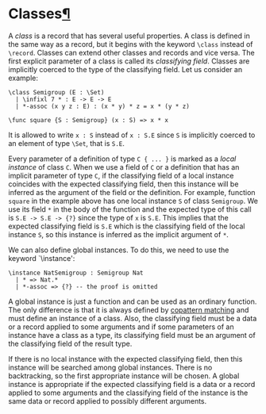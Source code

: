 <h1 id="classes">Classes<a class="headerlink" href="#classes" title="Permanent link">&para;</a></h1>

A _class_ is a record that has several useful properties.
A class is defined in the same way as a record, but it begins with the keyword `\class` instead of `\record`.
Classes can extend other classes and records and vice versa.
The first explicit parameter of a class is called its _classifying field_.
Classes are implicitly coerced to the type of the classifying field.
Let us consider an example:

```arend
\class Semigroup (E : \Set)
  | \infixl 7 * : E -> E -> E
  | *-assoc (x y z : E) : (x * y) * z = x * (y * z)

\func square {S : Semigroup} (x : S) => x * x
```

It is allowed to write `x : S` instead of `x : S.E` since `S` is implicitly coerced to an element of type `\Set`, that is `S.E`.

Every parameter of a definition of type `C { ... }` is marked as a _local instance_ of class `C`.
When we use a field of `C` or a definition that has an implicit parameter of type `C`, if the classifying field of a local instance coincides with the expected classifying field, then this instance will be inferred as the argument of the field or the definition.
For example, function `square` in the example above has one local instance `S` of class `Semigroup`.
We use its field `*` in the body of the function and the expected type of this call is `S.E -> S.E -> {?}` since the type of `x` is `S.E`.
This implies that the expected classifying field is `S.E` which is the classifying field of the local instance `S`, so this instance is inferred as the implicit argument of `*`.

We can also define global instances.
To do this, we need to use the keyword `\instance':

```arend
\instance NatSemigroup : Semigroup Nat
  | * => Nat.*
  | *-assoc => {?} -- the proof is omitted
```

A global instance is just a function and can be used as an ordinary function.
The only difference is that it is always defined by [copattern matching](/language-reference/definitions/functions/#copattern-matching) and must define an instance of a class.
Also, the classifying field must be a data or a record applied to some arguments and if some parameters of an instance have a class as a type, its classifying field must be an argument of the classifying field of the result type.

If there is no local instance with the expected classifying field, then this instance will be searched among global instances.
There is no backtracking, so the first appropriate instance will be chosen.
A global instance is appropriate if the expected classifying field is a data or a record applied to some arguments and the classifying field of the instance is the same data or record applied to possibly different arguments.
